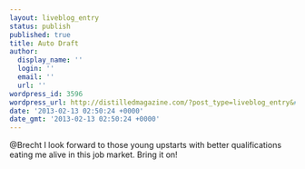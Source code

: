 ```yaml
---
layout: liveblog_entry
status: publish
published: true
title: Auto Draft
author:
  display_name: ''
  login: ''
  email: ''
  url: ''
wordpress_id: 3596
wordpress_url: http://distilledmagazine.com/?post_type=liveblog_entry&#038;p=3596
date: '2013-02-13 02:50:24 +0000'
date_gmt: '2013-02-13 02:50:24 +0000'
---
```

<p>@Brecht I look forward to those young upstarts with better qualifications eating me alive in this job market. Bring it on!</p>
